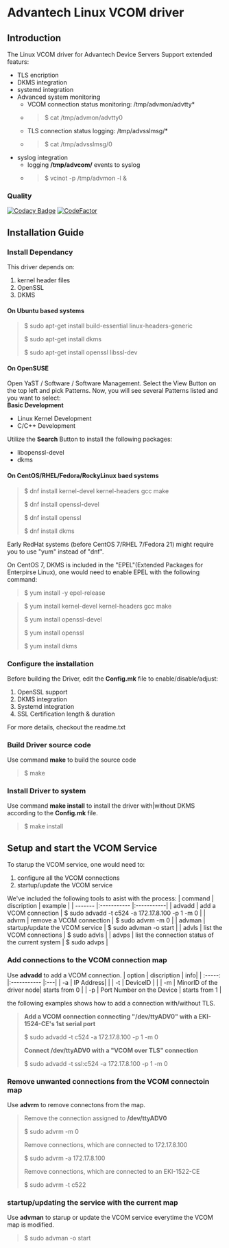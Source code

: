 # Advantech Linux VCOM driver
## Introduction
The Linux VCOM driver for Advantech Device Servers
Support extended featurs:
- TLS encription
- DKMS integration
- systemd integration
- Advanced system monitoring
  - VCOM connection status monitoring: /tmp/advmon/advtty*
  - > $ cat /tmp/advmon/advtty0
  - TLS connection status logging: /tmp/advsslmsg/*
  - > $ cat /tmp/advsslmsg/0
- syslog integration
  -  logging **/tmp/advcom/** events to syslog
  - > $ vcinot -p /tmp/advmon -l &  

### Quality
[![Codacy Badge](https://app.codacy.com/project/badge/Grade/66cde2a55b884e1e8a98adac7556e503)](https://www.codacy.com/gh/saurontech/Advantech-VCOM-Linux-Driver/dashboard?utm_source=github.com&amp;utm_medium=referral&amp;utm_content=saurontech/Advantech-VCOM-Linux-Driver&amp;utm_campaign=Badge_Grade)
[![CodeFactor](https://www.codefactor.io/repository/github/saurontech/advantech-vcom-linux-driver/badge/main)](https://www.codefactor.io/repository/github/saurontech/advantech-vcom-linux-driver/overview/main)
## Installation Guide
### Install Dependancy
This driver depends on:
1. kernel header files
2. OpenSSL
3. DKMS
#### On Ubuntu based systems
> $ sudo apt-get install build-essential linux-headers-generic
> 
> $ sudo apt-get install dkms
> 
> $ sudo apt-get install openssl libssl-dev
#### On OpenSUSE
Open YaST / Software / Software Management.
Select the View Button on the top left and pick Patterns. 
Now, you will see several Patterns listed and you want to select:  
**Basic Development**
- Linux Kernel Development
-  C/C++ Development	 

Utilize the **Search** Button to install the following packages:
- libopenssl-devel
- dkms

#### On CentOS/RHEL/Fedora/RockyLinux baed systems
> $ dnf install kernel-devel kernel-headers gcc make
> 
> $ dnf install openssl-devel
> 
> $ dnf install openssl
> 
> $ dnf install dkms

Early RedHat systems (before CentOS 7/RHEL 7/Fedora 21) might require you to use "yum" instead of "dnf".

On CentOS 7, DKMS is included in the "EPEL"(Extended Packages for Enterpirse Linux), one would need to enable EPEL with the following command:

> $ yum install -y epel-release

> $ yum install kernel-devel kernel-headers gcc make
> 
>	$ yum install openssl-devel
>	
>	$ yum install openssl
>	
>	$ yum install dkms
### Configure the installation
Before building the Driver, edit the **Config.mk** file to enable/disable/adjust:
1. OpenSSL support
2. DKMS integration
3. Systemd integration
4. SSL Certification length & duration

For more details, checkout the readme.txt
### Build Driver source code
Use command **make** to build the source code
> $ make

### Install Driver to system
Use command **make install** to install the driver with|without DKMS according to the **Config.mk** file.
> $ make install

## Setup and start the VCOM Service
To starup the VCOM service, one would need to:
1. configure all the VCOM connections
2. startup/update the VCOM service

We've included the following tools to asist with the process:
| command | discription | example |
| ------- |:----------- |:-----------|
| advadd | add a VCOM connection | $ sudo advadd -t c524 -a 172.17.8.100 -p 1 -m 0 |
| advrm | remove a VCOM connection | $ sudo advrm -m 0 |
| advman | startup/update the VCOM service | $ sudo advman -o start |
| advls | list the VCOM connections | $ sudo advls |
| advps | list the connection status of the current system |  $ sudo advps |

### Add connections to the VCOM connection map
Use **advadd** to add a VCOM connection.
| option | discription | info|
| :-----: |:----------- |:---|
| -a | IP Address| |
| -t | DeviceID | |
| -m | MinorID of the driver node| starts from 0 |
| -p | Port Number on the Device | starts from 1 |

the following examples shows how to add a connection with/without TLS.
> **Add a VCOM connection connecting "/dev/ttyADV0" with a EKI-1524-CE's 1st serial port**
> 
> $ sudo advadd -t c524 -a 172.17.8.100 -p 1 -m 0
>
>**Connect /dev/ttyADV0 with a "VCOM over TLS" connection**
>
> $ sudo advadd -t ssl:c524 -a 172.17.8.100 -p 1 -m 0

### Remove unwanted connections from the VCOM connectoin map
Use **advrm** to remove connectons from the map.
> Remove the connection assigned to **/dev/ttyADV0**
> 
> $ sudo advrm -m 0
>
>Remove connections, which are connected to 172.17.8.100
>
> $ sudo advrm -a 172.17.8.100
> 
>Remove connections, which are connected to an EKI-1522-CE
>
> $ sudo advrm -t c522


### startup/updating the service with the current map
Use **advman** to starup or update the VCOM service everytime the VCOM map is modified.
> $ sudo advman -o start

